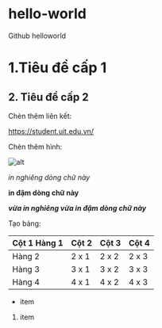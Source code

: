 # hello-world
Github helloworld

# 1.Tiêu đề cấp 1

## 2. Tiêu đề cấp 2

Chèn thêm liên kết:

https://student.uit.edu.vn/

Chèn thêm hình:

![alt](https://scontent.fhan3-3.fna.fbcdn.net/v/t1.15752-9/334881435_559668319466077_7717638504263907129_n.jpg?_nc_cat=108&ccb=1-7&_nc_sid=ae9488&_nc_ohc=qHL9SvDyP6MAX-JIg7T&_nc_ht=scontent.fhan3-3.fna&oh=03_AdTheBACadyL169cPspt3HFt1ZI0REZwTJ8RcC3Eb5pfjg&oe=6434A3C7)

*in nghiêng dòng chữ này*

**in đậm dòng chữ này**

***vừa in nghiêng vừa in đậm dòng chữ này***

Tạo bảng: 

| Cột 1 Hàng 1 | Cột 2 | Cột 3| Cột 4 |
|--------------|-------|------|-------|
| Hàng 2 | 2 x 1 | 2 x 2 | 2 x 3 | 2 x 4 |
| Hàng 3 | 3 x 1 | 3 x 2 | 3 x 3 | 3 x 4 |
| Hàng 4 | 4 x 1 | 4 x 2 | 4 x 3 | 4 x 4 |

* item

1. item


